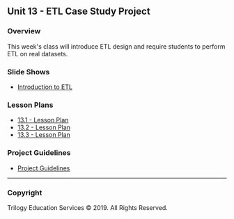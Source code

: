 ## Unit 13 - ETL Case Study Project

### Overview

This week's class will introduce ETL design and require students to perform ETL on real datasets.

### Slide Shows

* [Introduction to ETL](1/Slide-Shows/ETL.pptx)

### Lesson Plans

* [13.1 - Lesson Plan](1/LessonPlan.md)
* [13.2 - Lesson Plan](2/LessonPlan.md)
* [13.3 - Lesson Plan](3/LessonPlan.md)

### Project Guidelines

* [Project Guidelines](Supplemental/ProjectGuideLines/README.md)

- - -

### Copyright

Trilogy Education Services © 2019. All Rights Reserved.
